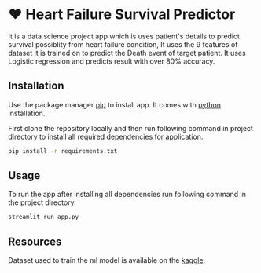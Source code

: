 # :heart: Heart Failure Survival Predictor

It is a data science project app which is uses patient's details to predict survival possiblity 
from heart failure condition, It uses the 9 features of dataset it is trained on to predict the Death event
of target patient. It uses Logistic regression and predicts result with over 80% accuracy.

## Installation

Use the package manager [pip](https://pip.pypa.io/en/stable/) to install app.
It comes with [python](https://www.python.org/downloads/) installation.

First clone the repository locally and then run following command in project directory
to install all required dependencies for application.
```bash
pip install -r requirements.txt
```

## Usage

To run the app after installing all dependencies run following command in the project directory.

```bash
streamlit run app.py
```

## Resources

Dataset used to train the ml model is available on the [kaggle](https://www.kaggle.com/datasets/andrewmvd/heart-failure-clinical-data/data).
